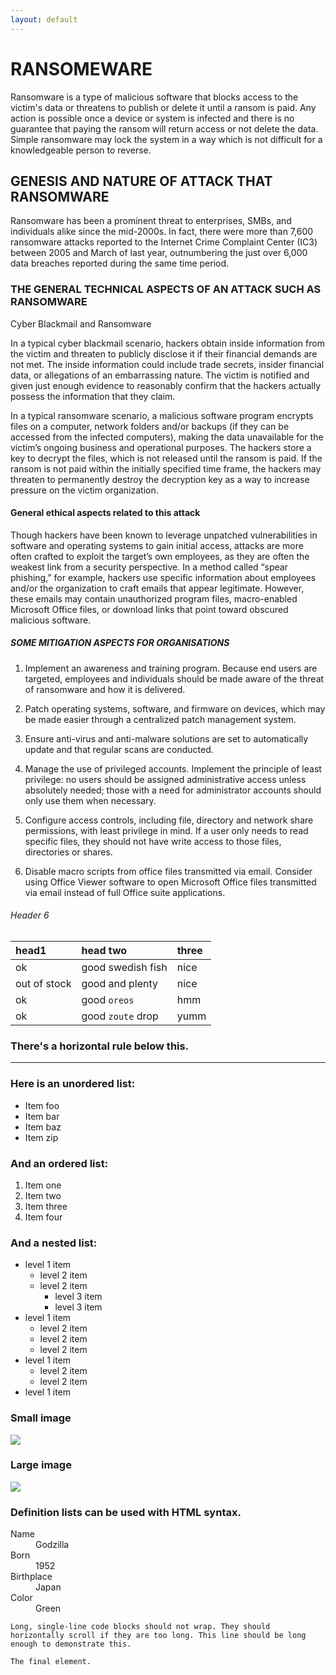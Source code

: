```yaml
---
layout: default
---
```


# [](#header-1) RANSOMEWARE

Ransomware is a type of malicious software that blocks access to the victim's data or threatens to publish or delete it until a ransom is paid. Any action is possible once a device or system is infected and there is no guarantee that paying the ransom will return access or not delete the data. Simple ransomware may lock the system in a way which is not difficult for a knowledgeable person to reverse.
## [](#header-2)GENESIS AND NATURE OF ATTACK THAT RANSOMWARE 

Ransomware has been a prominent threat to enterprises, SMBs, and individuals alike since the mid-2000s. In fact, there were more than 7,600 ransomware attacks reported to the Internet Crime Complaint Center (IC3) between 2005 and March of last year, outnumbering the just over 6,000 data breaches reported during the same time period.


### [](#header-3)THE GENERAL TECHNICAL ASPECTS OF AN ATTACK SUCH AS RANSOMWARE 

Cyber Blackmail and Ransomware

In a typical cyber blackmail scenario, hackers obtain inside information from the victim and threaten to publicly disclose it if their financial demands are not met. The inside information could include trade secrets, insider financial data, or allegations of an embarrassing nature. The victim is notified and given just enough evidence to reasonably confirm that the hackers actually possess the information that they claim.

In a typical ransomware scenario, a malicious software program encrypts files on a computer, network folders and/or backups (if they can be accessed from the infected computers), making the data unavailable for the victim’s ongoing business and operational purposes. The hackers store a key to decrypt the files, which is not released until the ransom is paid. If the ransom is not paid within the initially specified time frame, the hackers may threaten to permanently destroy the decryption key as a way to increase pressure on the victim organization.
#### [](#header-4)General ethical aspects related to this attack 
Though hackers have been known to leverage unpatched vulnerabilities in software and operating systems to gain initial access, attacks are more often crafted to exploit the target’s own employees, as they are often the weakest link from a security perspective. In a method called “spear phishing,” for example, hackers use specific information about employees and/or the organization to craft emails that appear legitimate. However, these emails may contain unauthorized program files, macro-enabled Microsoft Office files, or download links that point toward obscured malicious software.
##### [](#header-5)SOME MITIGATION ASPECTS FOR ORGANISATIONS 

1.  Implement an awareness and training program. Because end users are targeted, employees and individuals should be made aware     of the threat of ransomware and how it is delivered.


2.  Patch operating systems, software, and firmware on devices, which may be made easier through a centralized patch management system.


3.  Ensure anti-virus and anti-malware solutions are set to automatically update and that regular scans are conducted.


4.  Manage the use of privileged accounts. Implement the principle of least privilege: no users should be assigned administrative access unless absolutely needed; those with a need for administrator accounts should only use them when necessary.


5.  Configure access controls, including file, directory and network share permissions, with least privilege in mind. If a user only needs to read specific files, they should not have write access to those files, directories or shares.


6.  Disable macro scripts from office files transmitted via email. Consider using Office Viewer software to open Microsoft Office files transmitted via email instead of full Office suite applications.


###### [](#header-6)Header 6

| head1        | head two          | three |
|:-------------|:------------------|:------|
| ok           | good swedish fish | nice  |
| out of stock | good and plenty   | nice  |
| ok           | good `oreos`      | hmm   |
| ok           | good `zoute` drop | yumm  |

### There's a horizontal rule below this.

* * *

### Here is an unordered list:

*   Item foo
*   Item bar
*   Item baz
*   Item zip

### And an ordered list:

1.  Item one
1.  Item two
1.  Item three
1.  Item four

### And a nested list:

- level 1 item
  - level 2 item
  - level 2 item
    - level 3 item
    - level 3 item
- level 1 item
  - level 2 item
  - level 2 item
  - level 2 item
- level 1 item
  - level 2 item
  - level 2 item
- level 1 item

### Small image

![](https://assets-cdn.github.com/images/icons/emoji/octocat.png)

### Large image

![](https://guides.github.com/activities/hello-world/branching.png)


### Definition lists can be used with HTML syntax.

<dl>
<dt>Name</dt>
<dd>Godzilla</dd>
<dt>Born</dt>
<dd>1952</dd>
<dt>Birthplace</dt>
<dd>Japan</dd>
<dt>Color</dt>
<dd>Green</dd>
</dl>

```
Long, single-line code blocks should not wrap. They should horizontally scroll if they are too long. This line should be long enough to demonstrate this.
```

```
The final element.
```
